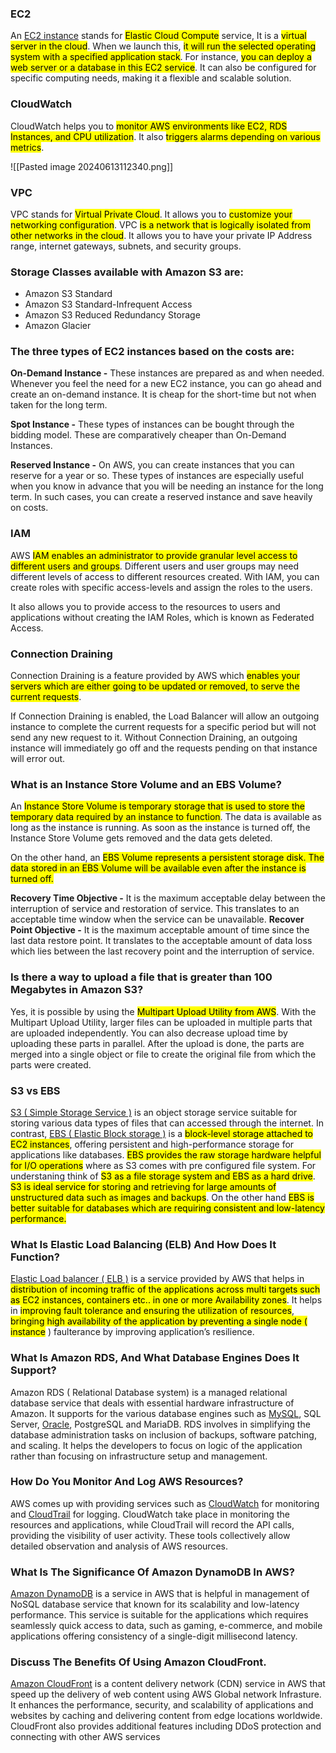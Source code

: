 ### EC2
An [EC2 instance](https://www.geeksforgeeks.org/amazon-ec2-creating-an-elastic-cloud-compute-instance/) stands for <mark class="hltr-b">Elastic Cloud Compute</mark> service, It is a <mark class="hltr-g">virtual server in the cloud</mark>. When we launch this, <mark class="hltr-g">it will run the selected operating system with a specified application stack</mark>. For instance, <mark class="hltr-o">you can deploy a web server or a database in this EC2 service</mark>. It can also be configured for specific computing needs, making it a flexible and scalable solution.

### CloudWatch
CloudWatch helps you to <mark class="hltr-g">monitor AWS environments like EC2, RDS Instances, and CPU utilization</mark>. It also <mark class="hltr-g">triggers alarms depending on various metrics</mark>.

![[Pasted image 20240613112340.png]]

### VPC
VPC stands for <mark class="hltr-b">Virtual Private Cloud</mark>. It allows you to <mark class="hltr-g">customize your networking configuration</mark>. VPC <mark class="hltr-g">is a network that is logically isolated from other networks in the cloud</mark>. It allows you to have your private IP Address range, internet gateways, subnets, and security groups.

### Storage Classes available with Amazon S3 are:
- Amazon S3 Standard
- Amazon S3 Standard-Infrequent Access
- Amazon S3 Reduced Redundancy Storage
- Amazon Glacier

### The three types of EC2 instances based on the costs are:

**On-Demand Instance -** These instances are prepared as and when needed. Whenever you feel the need for a new EC2 instance, you can go ahead and create an on-demand instance. It is cheap for the short-time but not when taken for the long term.

**Spot Instance -** These types of instances can be bought through the bidding model. These are comparatively cheaper than On-Demand Instances.

**Reserved Instance -** On AWS, you can create instances that you can reserve for a year or so. These types of instances are especially useful when you know in advance that you will be needing an instance for the long term. In such cases, you can create a reserved instance and save heavily on costs.

### IAM
AWS <mark class="hltr-g">IAM enables an administrator to provide granular level access to different users and groups</mark>. Different users and user groups may need different levels of access to different resources created. With IAM, you can create roles with specific access-levels and assign the roles to the users. 

It also allows you to provide access to the resources to users and applications without creating the IAM Roles, which is known as Federated Access.

### Connection Draining
Connection Draining is a feature provided by AWS which <mark class="hltr-g">enables your servers which are either going to be updated or removed, to serve the current requests</mark>. 

If Connection Draining is enabled, the Load Balancer will allow an outgoing instance to complete the current requests for a specific period but will not send any new request to it. Without Connection Draining, an outgoing instance will immediately go off and the requests pending on that instance will error out.

### What is an Instance Store Volume and an EBS Volume?
An <mark class="hltr-g">Instance Store Volume is temporary storage that is used to store the temporary data required by an instance to function</mark>. The data is available as long as the instance is running. As soon as the instance is turned off, the Instance Store Volume gets removed and the data gets deleted.

On the other hand, an <mark class="hltr-o">EBS Volume represents a persistent storage disk. The data stored in an EBS Volume will be available even after the instance is turned off.</mark>

**Recovery Time Objective -** It is the maximum acceptable delay between the interruption of service and restoration of service. This translates to an acceptable time window when the service can be unavailable.
**Recover Point Objective -** It is the maximum acceptable amount of time since the last data restore point. It translates to the acceptable amount of data loss which lies between the last recovery point and the interruption of service.

### Is there a way to upload a file that is greater than 100 Megabytes in Amazon S3?
Yes, it is possible by using the <mark class="hltr-g">Multipart Upload Utility from AWS</mark>. With the Multipart Upload Utility, larger files can be uploaded in multiple parts that are uploaded independently. You can also decrease upload time by uploading these parts in parallel. After the upload is done, the parts are merged into a single object or file to create the original file from which the parts were created.

### S3 vs EBS
[S3 ( Simple Storage Service )](https://www.geeksforgeeks.org/introduction-to-aws-simple-storage-service-aws-s3/) is an object storage service suitable for storing various data types of files that can accessed through the internet. 
In contrast, [EBS ( Elastic Block storage )](https://www.geeksforgeeks.org/introduction-to-aws-elastic-block-storeebs/) is a <mark class="hltr-g">block-level storage attached to EC2 instances</mark>, offering persistent and high-performance storage for applications like databases. <mark class="hltr-g">EBS provides the raw storage hardware helpful for I/O operations</mark> where as S3 comes with pre configured file system. For understaning think of <mark class="hltr-o">S3 as a file storage system and EBS as a hard drive</mark>.
<mark class="hltr-b">S3 is ideal service for storing and retrieving for large amounts of unstructured data such as images and backups</mark>. On the other hand <mark class="hltr-p">EBS is better suitable for databases which are requiring consistent and low-latency performance.</mark>

### What Is Elastic Load Balancing (ELB) And How Does It Function?
[Elastic Load balancer ( ELB )](https://www.geeksforgeeks.org/elastic-load-balancer-in-aws/) is a service provided by AWS that helps in <mark class="hltr-o">distribution of incoming traffic of the applications across multi targets such as EC2 instances, containers etc.. in one or more Availability zones</mark>. It helps in <mark class="hltr-g">improving fault tolerance and ensuring the utilization of resources</mark>, <mark class="hltr-g">bringing high availability of the application by preventing a single node ( instance</mark> ) faulterance by improving application’s resilience.

### What Is Amazon RDS, And What Database Engines Does It Support?
Amazon RDS ( Relational Database system) is a managed relational database service that deals with essential hardware infrastructure of Amazon. It supports for the various database engines such as [MySQL](https://www.geeksforgeeks.org/sql-tutorial/), SQL Server, [Oracle](https://www.geeksforgeeks.org/tag/oracle/), PostgreSQL and MariaDB. RDS involves in simplifying the database administration tasks on inclusion of backups, software patching, and scaling. It helps the developers to focus on logic of the application rather than focusing on infrastructure setup and management.

### How Do You Monitor And Log AWS Resources?
AWS comes up with providing services such as [CloudWatch](https://www.geeksforgeeks.org/amazon-web-sevices-introduction-to-amazon-cloudwatch-synthetics/) for monitoring and [CloudTrail](https://www.geeksforgeeks.org/aws-cloudtrail/) for logging. CloudWatch take place in monitoring the resources and applications, while CloudTrail will record the API calls, providing the visibility of user activity. These tools collectively allow detailed observation and analysis of AWS resources.

### What Is The Significance Of Amazon DynamoDB In AWS?
[Amazon DynamoDB](https://www.geeksforgeeks.org/difference-between-amazon-aurora-and-amazon-dynamodb/) is a service in AWS that is helpful in management of NoSQL database service that known for its scalability and low-latency performance. This service is suitable for the applications which requires seamlessly quick access to data, such as gaming, e-commerce, and mobile applications offering consistency of a single-digit millisecond latency.

### Discuss The Benefits Of Using Amazon CloudFront.
[Amazon CloudFront](https://www.geeksforgeeks.org/aws-cloudfront/) is a content delivery network (CDN) service in AWS that speed up the delivery of web content using AWS Global network Infrasture. It enhances the performance, security, and scalability of applications and websites by caching and delivering content from edge locations worldwide. CloudFront also provides additional features including DDoS protection and connecting with other AWS services
